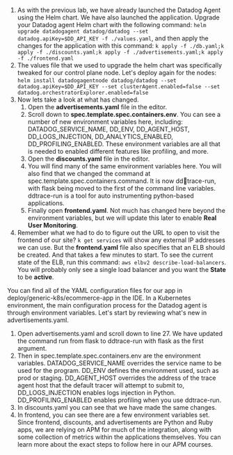 1.  As with the previous lab, we have already launched the Datadog Agent using the Helm chart. We have also launched the application. Upgrade your Datadog agent Helm chart with the following command: `helm upgrade datadogagent datadog/datadog --set datadog.apiKey=$DD_API_KEY -f ./values.yaml`, and then apply the changes for the application with this command: `k apply -f ./db.yaml;k apply -f ./discounts.yaml;k apply -f ./advertisements.yaml;k apply -f ./frontend.yaml`
2.  The values file that we used to upgrade the helm chart was specifically tweaked for our control plane node. Let's deploy again for the nodes: `helm install datadogagentnode datadog/datadog --set datadog.apiKey=$DD_API_KEY --set clusterAgent.enabled=false --set datadog.orchestratorExplorer.enabled=false`
3.  Now lets take a look at what has changed. 
    1.  Open the **advertisements.yaml** file in the editor.
    2.  Scroll down to **spec.template.spec.containers.env**. You can see a number of new environment variables here, including: DATADOG_SERVICE_NAME, DD_ENV, DD_AGENT_HOST, DD_LOGS_INJECTION, DD_ANALYTICS_ENABLED, DD_PROFILING_ENABLED. These environment variables are all that is needed to enabled different features like profiling, and more. 
    3.  Open the **discounts.yaml** file in the editor. 
    4.  You will find many of the same environment variables here. You will also find that we changed the command at spec.template.spec.containers.command. It is now ddtrace-run, with flask being moved to the first of the command line variables. ddtrace-run is a tool for auto instrumenting python-based applications. 
    5.  Finally open **frontend.yaml**. Not much has changed here beyond the environment variables, but we will update this later to enable **Real User Monitoring**.
4.  Remember what we had to do to figure out the URL to open to visit the frontend of our site? `k get services` will show any external IP addresses we can use. But the **frontend.yaml** file also specifies that an ELB should be created. And that takes a few minutes to start. To see the current state of the ELB, run this command: `aws elbv2 describe-load-balancers`. You will probably only see a single load balancer and you want the **State** to be **active**.



You can find all of the YAML configuration files for our app in deploy/generic-k8s/ecommerce-app in the IDE. In a Kubernetes environment, the main configuration process for the Datadog agent is through environment variables. Let's start by reviewing what's new in advertisements.yaml. 
1.  Open advertisements.yaml and scroll down to line 27. We have updated the command run from flask to ddtrace-run with flask as the first argument. 
2.  Then in spec.template.spec.containers.env are the environment variables. DATADOG_SERVICE_NAME overrides the service name to be used for the program. DD_ENV defines the environment used, such as prod or staging. DD_AGENT_HOST overrides the address of the trace agent host that the default tracer will attempt to submit to, DD_LOGS_INJECTION enables logs injection in Python. DD_PROFILING_ENABLED enables profiling when you use ddtrace-run. 
3.  In discounts.yaml you can see that we have made the same changes.
4.  In frontend, you can see there are a few environment variables set. Since frontend, discounts, and advertisements are Python and Ruby apps, we are relying on APM for much of the integration, along with some collection of metrics within the applications themselves. You can learn more about the exact steps to follow here in our APM courses. 


